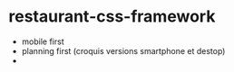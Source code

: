# restaurant-css-framework

- mobile first
- planning first (croquis versions smartphone et destop)
- 
